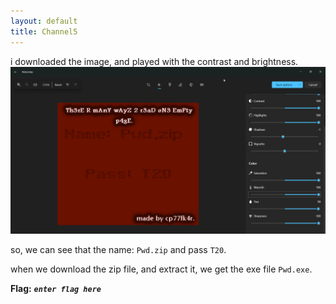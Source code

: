 ```yaml
---
layout: default
title: Channel5
---
```




i downloaded the image, and played with the contrast and brightness.
![alt text](./images/channel5.png)

so, we can see that the name: `Pwd.zip` and pass `T20`.

when we download the zip file, and extract it, we get the exe file `Pwd.exe`.



**Flag:** ***`enter flag here`***
